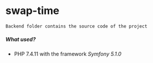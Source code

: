 # swap-time
```
Backend folder contains the source code of the project
```
##### What used?
+ PHP 7.4.11 with the framework _Symfony_ _5.1.0_

